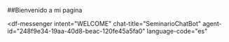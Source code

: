 ##Bienvenido a mi pagina
<script src="https://www.gstatic.com/dialogflow-console/fast/messenger/bootstrap.js?v=1"></script>
<df-messenger
  intent="WELCOME"
  chat-title="SeminarioChatBot"
  agent-id="248f9e34-19aa-40d8-beac-120fe45a5fa0"
  language-code="es"
></df-messenger>
